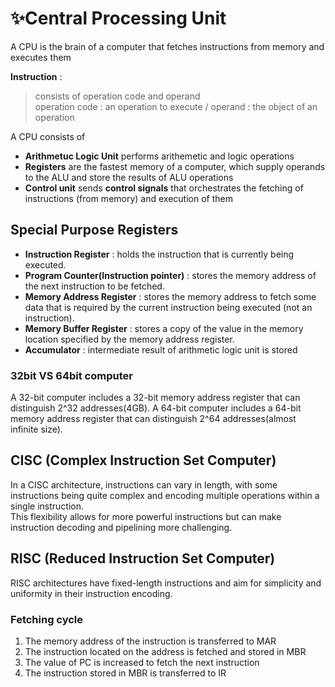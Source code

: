 # ✨Central Processing Unit
A CPU is the brain of a computer that fetches instructions from memory and executes them<br>

**Instruction** : 
>consists of operation code and operand<br>
>operation code : an operation to execute / operand : the object of an operation

A CPU consists of
- **Arithmetuc Logic Unit** performs arithemetic and logic operations
- **Registers** are the fastest memory of a computer, which supply operands to the ALU and store the results of ALU operations
- **Control unit** sends **control signals** that orchestrates the fetching of instructions (from memory) and execution of them

## Special Purpose Registers
* **Instruction Register** : holds the instruction that is currently being executed.
* **Program Counter(Instruction pointer)** : stores the memory address of the next instruction to be fetched.
* **Memory Address Register** : stores the memory address to fetch some data that is required by the current instruction being executed (not an instruction).
* **Memory Buffer Register** : stores a copy of the value in the memory location specified by the memory address register.
* **Accumulator** : intermediate result of arithmetic logic unit is stored
### 32bit VS 64bit computer
A 32-bit computer includes a 32-bit memory address register that can distinguish 2^32 addresses(4GB).
A 64-bit computer includes a 64-bit memory address register that can distinguish 2^64 addresses(almost infinite size).

## CISC (Complex Instruction Set Computer)
In a CISC architecture, instructions can vary in length, with some instructions being quite complex and encoding multiple operations within a single instruction.<br>
This flexibility allows for more powerful instructions but can make instruction decoding and pipelining more challenging.<br>
## RISC (Reduced Instruction Set Computer)
RISC architectures have fixed-length instructions and aim for simplicity and uniformity in their instruction encoding.

### Fetching cycle
1. The memory address of the instruction is transferred to MAR
2. The instruction located on the address is fetched and stored in MBR
3. The value of PC is increased to fetch the next instruction
4. The instruction stored in MBR is transferred to IR
